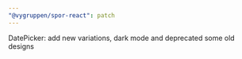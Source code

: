 ```yaml
---
"@vygruppen/spor-react": patch
---
```


DatePicker: add new variations, dark mode and deprecated some old designs
